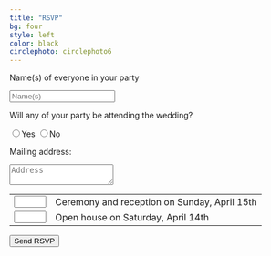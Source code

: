 ```yaml
---
title: "RSVP"
bg: four
style: left
color: black
circlephoto: circlephoto6
---
```

<form id="rsvpform" method="POST" action="https://rtwrsvp.herokuapp.com/rsvp">
  <div id="rsvpdiv">
    <p>Name(s) of everyone in your party</p>
    <input class="rsvptext" id="name" type="text" placeholder="Name(s)">
    <p>Will any of your party be attending the wedding?</p>
    <input class="radio" type="radio" name="group2" value="Water" onclick="expandYes()">Yes
    <input class="radio" type="radio" name="group2" value="Beer" onclick="collapseNo()">No
    <div id="yesform">
    <p>Mailing address:</p>
    <textarea class="rsvptext" name="quantity" placeholder="Address"></textarea>
    <table>
    <tr>
    <td><input class="rsvpnum" type="number" name="quantity" min="1" max="10"></td>
    <td>Ceremony and reception on Sunday, April 15th</td>
    </tr>
    <tr>
    <td><input class="rsvpnum" type="number" name="quantity" min="1" max="10"></td>
    <td>Open house on Saturday, April 14th</td>
    </tr>
    </table>
    </div>
    <button class="submit" type="submit" form="rsvpform" value="Send RSVP">Send RSVP</button>
  </div>
</form>
